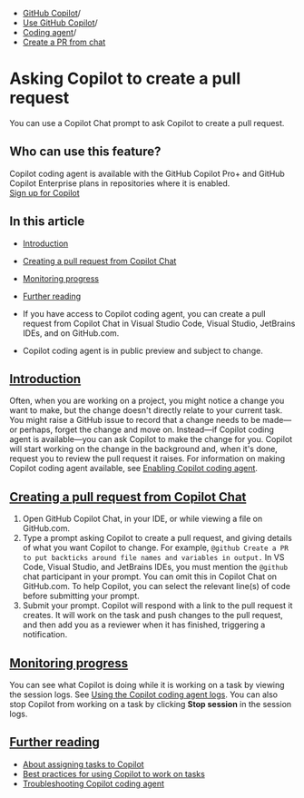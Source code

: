   * [GitHub Copilot](https://docs.github.com/en/copilot "GitHub Copilot")/
  * [Use GitHub Copilot](https://docs.github.com/en/copilot/using-github-copilot "Use GitHub Copilot")/
  * [Coding agent](https://docs.github.com/en/copilot/using-github-copilot/coding-agent "Coding agent")/
  * [Create a PR from chat](https://docs.github.com/en/copilot/using-github-copilot/coding-agent/asking-copilot-to-create-a-pull-request "Create a PR from chat")


# Asking Copilot to create a pull request
You can use a Copilot Chat prompt to ask Copilot to create a pull request.
## Who can use this feature?
Copilot coding agent is available with the GitHub Copilot Pro+ and GitHub Copilot Enterprise plans in repositories where it is enabled.  
[Sign up for Copilot ](https://github.com/features/copilot/plans?ref_cta=Copilot+plans+signup&ref_loc=asking+copilot+to+create+a+pull+request&ref_page=docs)
## In this article
  * [Introduction](https://docs.github.com/en/copilot/using-github-copilot/coding-agent/asking-copilot-to-create-a-pull-request#introduction)
  * [Creating a pull request from Copilot Chat](https://docs.github.com/en/copilot/using-github-copilot/coding-agent/asking-copilot-to-create-a-pull-request#creating-a-pull-request-from-copilot-chat)
  * [Monitoring progress](https://docs.github.com/en/copilot/using-github-copilot/coding-agent/asking-copilot-to-create-a-pull-request#monitoring-progress)
  * [Further reading](https://docs.github.com/en/copilot/using-github-copilot/coding-agent/asking-copilot-to-create-a-pull-request#further-reading)


  * If you have access to Copilot coding agent, you can create a pull request from Copilot Chat in Visual Studio Code, Visual Studio, JetBrains IDEs, and on GitHub.com.
  * Copilot coding agent is in public preview and subject to change.


## [Introduction](https://docs.github.com/en/copilot/using-github-copilot/coding-agent/asking-copilot-to-create-a-pull-request#introduction)
Often, when you are working on a project, you might notice a change you want to make, but the change doesn't directly relate to your current task. You might raise a GitHub issue to record that a change needs to be made—or perhaps, forget the change and move on.
Instead—if Copilot coding agent is available—you can ask Copilot to make the change for you. Copilot will start working on the change in the background and, when it's done, request you to review the pull request it raises.
For information on making Copilot coding agent available, see [Enabling Copilot coding agent](https://docs.github.com/en/copilot/using-github-copilot/coding-agent/enabling-copilot-coding-agent).
## [Creating a pull request from Copilot Chat](https://docs.github.com/en/copilot/using-github-copilot/coding-agent/asking-copilot-to-create-a-pull-request#creating-a-pull-request-from-copilot-chat)
  1. Open GitHub Copilot Chat, in your IDE, or while viewing a file on GitHub.com.
  2. Type a prompt asking Copilot to create a pull request, and giving details of what you want Copilot to change.
For example, `@github Create a PR to put backticks around file names and variables in output.`
In VS Code, Visual Studio, and JetBrains IDEs, you must mention the `@github` chat participant in your prompt. You can omit this in Copilot Chat on GitHub.com.
To help Copilot, you can select the relevant line(s) of code before submitting your prompt.
  3. Submit your prompt.
Copilot will respond with a link to the pull request it creates. It will work on the task and push changes to the pull request, and then add you as a reviewer when it has finished, triggering a notification.


## [Monitoring progress](https://docs.github.com/en/copilot/using-github-copilot/coding-agent/asking-copilot-to-create-a-pull-request#monitoring-progress)
You can see what Copilot is doing while it is working on a task by viewing the session logs. See [Using the Copilot coding agent logs](https://docs.github.com/en/copilot/using-github-copilot/coding-agent/using-the-copilot-coding-agent-logs).
You can also stop Copilot from working on a task by clicking **Stop session** in the session logs.
## [Further reading](https://docs.github.com/en/copilot/using-github-copilot/coding-agent/asking-copilot-to-create-a-pull-request#further-reading)
  * [About assigning tasks to Copilot](https://docs.github.com/en/copilot/using-github-copilot/coding-agent/about-assigning-tasks-to-copilot)
  * [Best practices for using Copilot to work on tasks](https://docs.github.com/en/copilot/using-github-copilot/coding-agent/best-practices-for-using-copilot-to-work-on-tasks)
  * [Troubleshooting Copilot coding agent](https://docs.github.com/en/copilot/using-github-copilot/coding-agent/troubleshooting-copilot-coding-agent#copilot-cant-create-a-pull-request-from-copilot-chat)


